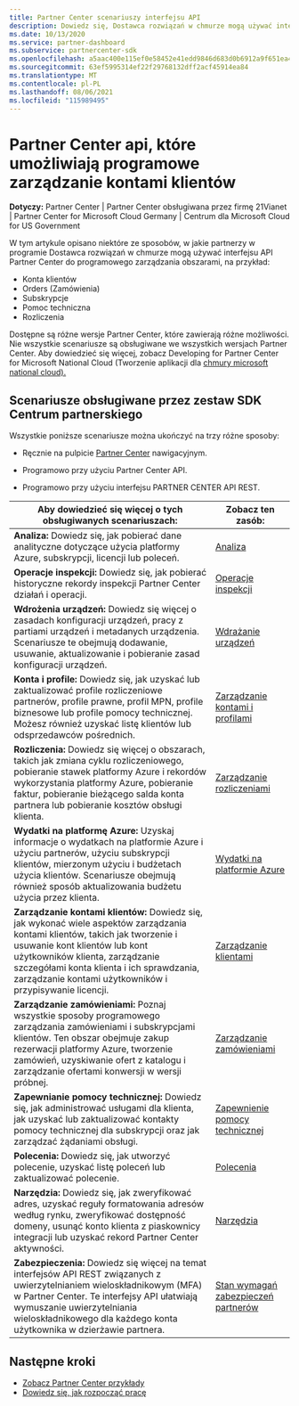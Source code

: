```yaml
---
title: Partner Center scenariuszy interfejsu API
description: Dowiedz się, Dostawca rozwiązań w chmurze mogą używać interfejsu API Partner Center, aby programowo zarządzać kontami klientów, zamówieniami, pomocą techniczną i rozliczeniami.
ms.date: 10/13/2020
ms.service: partner-dashboard
ms.subservice: partnercenter-sdk
ms.openlocfilehash: a5aac400e115ef0e58452e41edd9846d683d0b6912a9f651ea49d75d5f15bbf7
ms.sourcegitcommit: 63ef5995314ef22f29768132dff2acf45914ea84
ms.translationtype: MT
ms.contentlocale: pl-PL
ms.lasthandoff: 08/06/2021
ms.locfileid: "115989495"
---
```

# <a name="partner-center-api-scenarios-that-let-you-programmatically-manage-customer-accounts"></a>Partner Center api, które umożliwiają programowe zarządzanie kontami klientów

**Dotyczy:** Partner Center | Partner Center obsługiwana przez firmę 21Vianet | Partner Center for Microsoft Cloud Germany | Centrum dla Microsoft Cloud for US Government

W tym artykule opisano niektóre ze sposobów, w jakie partnerzy w programie Dostawca rozwiązań w chmurze mogą używać interfejsu API Partner Center do programowego zarządzania obszarami, na przykład:

- Konta klientów
- Orders (Zamówienia)
- Subskrypcje
- Pomoc techniczna
- Rozliczenia

Dostępne są różne wersje Partner Center, które zawierają różne możliwości. Nie wszystkie scenariusze są obsługiwane we wszystkich wersjach Partner Center. Aby dowiedzieć się więcej, zobacz Developing for Partner Center for Microsoft National Cloud (Tworzenie aplikacji dla [chmury microsoft national cloud).](developing-for-partner-center-for-microsoft-national-cloud.md)

## <a name="scenarios-supported-by-the-partner-center-sdk"></a>Scenariusze obsługiwane przez zestaw SDK Centrum partnerskiego

Wszystkie poniższe scenariusze można ukończyć na trzy różne sposoby:

- Ręcznie na pulpicie [Partner Center](https://partner.microsoft.com/dashboard) nawigacyjnym.

- Programowo przy użyciu Partner Center API.

- Programowo przy użyciu interfejsu PARTNER CENTER API REST.

| Aby dowiedzieć się więcej o tych obsługiwanych scenariuszach:  | Zobacz ten zasób:     |
|----------------------------------|--------------------------|
| **Analiza:** Dowiedz się, jak pobierać dane analityczne dotyczące użycia platformy Azure, subskrypcji, licencji lub poleceń.         | [Analiza](usage-analytics.md)  |
| **Operacje inspekcji:** Dowiedz się, jak pobierać historyczne rekordy inspekcji Partner Center działań i operacji. | [Operacje inspekcji](audit.md)                     |
| **Wdrożenia urządzeń:** Dowiedz się więcej o zasadach konfiguracji urządzeń, pracy z partiami urządzeń i metadanych urządzenia. Scenariusze te obejmują dodawanie, usuwanie, aktualizowanie i pobieranie zasad konfiguracji urządzeń.    | [Wdrażanie urządzeń](device-deployment.md)  |
| **Konta i profile:** Dowiedz się, jak uzyskać lub zaktualizować profile rozliczeniowe partnerów, profile prawne, profil MPN, profile biznesowe lub profile pomocy technicznej. Możesz również uzyskać listę klientów lub odsprzedawców pośrednich. | [Zarządzanie kontami i profilami](manage-profiles-and-information.md)                                                                        |
| **Rozliczenia:** Dowiedz się więcej o obszarach, takich jak zmiana cyklu rozliczeniowego, pobieranie stawek platformy Azure i rekordów wykorzystania platformy Azure, pobieranie faktur, pobieranie bieżącego salda konta partnera lub pobieranie kosztów obsługi klienta.  | [Zarządzanie rozliczeniami](manage-billing.md)   |
| **Wydatki na platformę Azure:** Uzyskaj informacje o wydatkach na platformie Azure i użyciu partnerów, użyciu subskrypcji klientów, mierzonym użyciu i budżetach użycia klientów. Scenariusze obejmują również sposób aktualizowania budżetu użycia przez klienta. | [Wydatki na platformie Azure](azure-spending.md)  |
| **Zarządzanie kontami klientów:** Dowiedz się, jak wykonać wiele aspektów zarządzania kontami klientów, takich jak tworzenie i usuwanie kont klientów lub kont użytkowników klienta, zarządzanie szczegółami konta klienta i ich sprawdzania, zarządzanie kontami użytkowników i przypisywanie licencji.  | [Zarządzanie klientami](manage-customers.md)  |
| **Zarządzanie zamówieniami:** Poznaj wszystkie sposoby programowego zarządzania zamówieniami i subskrypcjami klientów. Ten obszar obejmuje zakup rezerwacji platformy Azure, tworzenie zamówień, uzyskiwanie ofert z katalogu i zarządzanie ofertami konwersji w wersji próbnej.   | [Zarządzanie zamówieniami](manage-orders.md)  |
| **Zapewnianie pomocy technicznej:** Dowiedz się, jak administrować usługami dla klienta, jak uzyskać lub zaktualizować kontakty pomocy technicznej dla subskrypcji oraz jak zarządzać żądaniami obsługi.  | [Zapewnienie pomocy technicznej](provide-support.md)   |
| **Polecenia:** Dowiedz się, jak utworzyć polecenie, uzyskać listę poleceń lub zaktualizować polecenie.  | [Polecenia](/partner/develop/referrals)  |
| **Narzędzia:** Dowiedz się, jak zweryfikować adres, uzyskać reguły formatowania adresów według rynku, zweryfikować dostępność domeny, usunąć konto klienta z piaskownicy integracji lub uzyskać rekord Partner Center aktywności. | [Narzędzia](utilities.md)  |
| **Zabezpieczenia:** Dowiedz się więcej na temat interfejsów API REST związanych z uwierzytelnianiem wieloskładnikowym (MFA) w Partner Center. Te interfejsy API ułatwiają wymuszanie uwierzytelniania wieloskładnikowego dla każdego konta użytkownika w dzierżawie partnera.  | [Stan wymagań zabezpieczeń partnerów](partner-security-requirements.md)  |

## <a name="next-steps"></a>Następne kroki

- [Zobacz Partner Center przykłady](partner-center-samples.md)
- [Dowiedz się, jak rozpocząć pracę](get-started.md)
